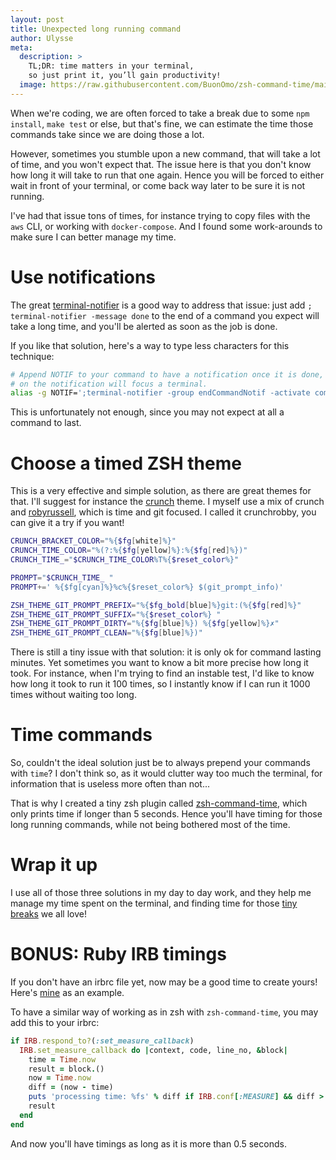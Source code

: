 ```yaml
---
layout: post
title: Unexpected long running command
author: Ulysse
meta:
  description: >
    TL;DR: time matters in your terminal,
    so just print it, you’ll gain productivity!
  image: https://raw.githubusercontent.com/BuonOmo/zsh-command-time/main/demo.gif
---
```


When we're coding, we are often forced to take a break due to some `npm install`, `make test` or
else, but that's fine, we can estimate the time those commands take since we are doing those a lot.

However, sometimes you stumble upon a new command, that will take a lot of time, and you won't
expect that. The issue here is that you don't know how long it will take to run that one again.
Hence you will be forced to either wait in front of your terminal, or come back way later to be
sure it is not running.

I've had that issue tons of times, for instance trying to copy files with the `aws` CLI, or working
with `docker-compose`. And I found some work-arounds to make sure I can better manage my time.

# Use notifications

The great [terminal-notifier](https://github.com/julienXX/terminal-notifier) is a good way to
address that issue: just add `; terminal-notifier -message done` to the end of a command
you expect will take a long time, and you'll be alerted as soon as the job is done.

If you like that solution, here's a way to type less characters for this technique:

```zsh
# Append NOTIF to your command to have a notification once it is done, clicking
# on the notification will focus a terminal.
alias -g NOTIF=';terminal-notifier -group endCommandNotif -activate com.apple.Terminal -ignoreDnD -sound default -message done'
```

This is unfortunately not enough, since you may not expect at all a command to last.

# Choose a timed ZSH theme

This is a very effective and simple solution, as there are great themes for that. I'll
suggest for instance the [crunch](https://github.com/ohmyzsh/ohmyzsh/wiki/Themes#crunch)
theme. I myself use a mix of crunch and [robyrussell](https://github.com/ohmyzsh/ohmyzsh/wiki/Themes#robbyrussell),
which is time and git focused. I called it crunchrobby, you can give it a try if
you want!

```zsh
CRUNCH_BRACKET_COLOR="%{$fg[white]%}"
CRUNCH_TIME_COLOR="%(?:%{$fg[yellow]%}:%{$fg[red]%})"
CRUNCH_TIME_="$CRUNCH_TIME_COLOR%T%{$reset_color%}"

PROMPT="$CRUNCH_TIME_ "
PROMPT+=' %{$fg[cyan]%}%c%{$reset_color%} $(git_prompt_info)'

ZSH_THEME_GIT_PROMPT_PREFIX="%{$fg_bold[blue]%}git:(%{$fg[red]%}"
ZSH_THEME_GIT_PROMPT_SUFFIX="%{$reset_color%} "
ZSH_THEME_GIT_PROMPT_DIRTY="%{$fg[blue]%}) %{$fg[yellow]%}✗"
ZSH_THEME_GIT_PROMPT_CLEAN="%{$fg[blue]%})"
```

There is still a tiny issue with that solution: it is only ok for command lasting
minutes. Yet sometimes you want to know a bit more precise how long it took. For
instance, when I'm trying to find an instable test, I'd like to know how long it
took to run it 100 times, so I instantly know if I can run it 1000 times without
waiting too long.

# Time commands

So, couldn't the ideal solution just be to always prepend your commands with `time`? I don't
think so, as it would clutter way too much the terminal, for information that is useless more
often than not...

That is why I created a tiny zsh plugin called [zsh-command-time](https://github.com/BuonOmo/zsh-command-time),
which only prints time if longer than 5 seconds. Hence you'll have timing for those long running commands, while
not being bothered most of the time.

# Wrap it up

I use all of those three solutions in my day to day work, and they help me manage my time spent on the
terminal, and finding time for those [tiny](https://xkcd.com/) [breaks](https://thecodinglove.com/) we all love!

# BONUS: Ruby IRB timings

If you don't have an irbrc file yet, now may be a good time to create yours! Here's
[mine](https://github.com/BuonOmo/dotfiles/blob/main/.irbrc) as an example.

To have a similar way of working as in zsh with `zsh-command-time`, you may add
this to your irbrc:

```ruby
if IRB.respond_to?(:set_measure_callback)
  IRB.set_measure_callback do |context, code, line_no, &block|
    time = Time.now
    result = block.()
    now = Time.now
    diff = (now - time)
    puts 'processing time: %fs' % diff if IRB.conf[:MEASURE] && diff > 0.5
    result
  end
end
```

And now you'll have timings as long as it is more than 0.5 seconds.
